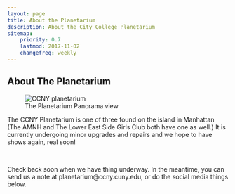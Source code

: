 ```yaml
---
layout: page
title: About the Planetarium
description: About the City College Planetarium
sitemap:
    priority: 0.7
    lastmod: 2017-11-02
    changefreq: weekly
---
```

## About The Planetarium

<figure class="figure col-12">
  <img src="{{ "assets/images/pano-view.jpg" | absolute_url }}" class="figure-img img-fluid rounded" alt="CCNY planetarium">
  <figcaption class="figure-caption">The Planetarium Panorama view</figcaption>
</figure>

The CCNY Planetarium is one of three found on the island in Manhattan (The AMNH and The Lower East Side Girls Club both have one as well.) It is currently undergoing minor upgrades and repairs and we hope to have shows again, real soon!

<br/>  

<div class="card">
<div class="card-body">
  <p>Check back soon when we have thing underway. In the meantime, you can send us a note at planetarium@ccny.cuny.edu, or do the social media things below. </p>
  </div>
</div>
